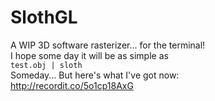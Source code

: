 # SlothGL
A WIP 3D software rasterizer... for the terminal!  
I hope some day it will be as simple as  
`test.obj | sloth`  
Someday... But here's what I've got now:  
http://recordit.co/5o1cp18AxG
